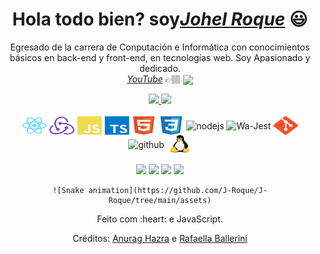 <div>
    <h1 align="center">Hola todo bien? soy<a href="https://www.linkedin.com/in/johelroque/"><i>Johel
                Roque</i></a>
        😃️</h1>
    <p align="center">Egresado de la carrera de Conputación e Informática con conocimientos <br> </a> básicos en
        back-end y front-end, en tecnologías web. Soy Apasionado y dedicado. <br> <a
            href="https://www.youtube.com/channel/UCYdpt-6FFX_n-RL81jkxTCg?sub_confirmation=1"><i>YouTube</i></a><span>
            👉🏽️</span>
        <a align="rigth" href="https://www.youtube.com/channel/UCYdpt-6FFX_n-RL81jkxTCg?sub_confirmation=1"
            target="_blank">
            <img width="10%" align="center" valign="middle"
                src="https://img.shields.io/youtube/channel/subscribers/UCYdpt-6FFX_n-RL81jkxTCg?label=Dcoding&style=social"
                target="_blank" />

</div>


<!-- <h1 align="center"> 
            Trybe
          </h1>
          
          <p align="center"><i>"A Trybe é uma escola do futuro para qualquer pessoa que deseja construir uma carreira de sucesso em tecnologia. Como estudante a pessoa ainda tem a opção de pagar os estudos apenas quando estiver formada e com um bom trabalho."</i></p> -->

<div align="center">
    <a href="https://github.com/J-Roque">
        <img height="150em"
            src="https://github-readme-stats.vercel.app/api?username=J-Roque&count_private=true&include_all_commits=true&show_icons=true&theme=dracula&hide_border=false&show_owner=true" />
        <img height="150em"
            src="https://github-readme-stats.vercel.app/api/top-langs/?username=J-Roque&theme=dracula&hide_border=false&&layout=compact" />
    </a>
</div>

<div align="center" valign="top"><br>
    <img align="center" alt="React" height="30" width="40"
        src="https://raw.githubusercontent.com/devicons/devicon/master/icons/react/react-original.svg">
    <img align="center" alt="Redux" height="30" width="40"
        src="https://raw.githubusercontent.com/devicons/devicon/master/icons/redux/redux-original.svg">
    <img align="center" alt="Js" height="30" width="40"
        src="https://raw.githubusercontent.com/devicons/devicon/master/icons/javascript/javascript-plain.svg">
    <img align="center" alt="Js" height="30" width="40"
        src="https://raw.githubusercontent.com/devicons/devicon/master/icons/typescript/typescript-plain.svg">
    <img align="center" alt="HTML" height="30" width="40"
        src="https://raw.githubusercontent.com/devicons/devicon/master/icons/html5/html5-original.svg">
    <img align="center" alt="CSS" height="30" width="40"
        src="https://raw.githubusercontent.com/devicons/devicon/master/icons/css3/css3-original.svg">
    <img align="center" alt="nodejs" height="30" width="40" src="https://cdn.worldvectorlogo.com/logos/nodejs-icon.svg">
    <img align="center" alt="Wa-Jest" height="30" width="40"
        src="https://cdn.jsdelivr.net/gh/devicons/devicon/icons/jest/jest-plain.svg">
    <img align="center" alt="git" height="30" width="40"
        src="https://raw.githubusercontent.com/devicons/devicon/master/icons/git/git-original.svg">
    <img align="center" alt="github" height="35" width="35" src="/assets/GitHub.png">
    <!--   <img align="center" alt="github" height="30" width="40" src="https://raw.githubusercontent.com/devicons/devicon/master/icons/github/github-original.svg"> -->
    <img align="center" alt="linux" height="30" width="40"
        src="https://raw.githubusercontent.com/devicons/devicon/master/icons/linux/linux-original.svg">
</div><br>

<div align="center">
    <a href="https://www.youtube.com/channel/UCYdpt-6FFX_n-RL81jkxTCg?sub_confirmation=1" target="_blank"><img
            src="https://img.shields.io/badge/YouTube-FF0000?style=for-the-badge&logo=youtube&logoColor=white"
            target="_blank"></a>
    <a href="https://www.instagram.com/johel0rmr/" target="_blank"><img
            src="https://img.shields.io/badge/-Instagram-%23E4405F?style=for-the-badge&logo=instagram&logoColor=white"
            target="_blank"></a>
    <!-- <a href="https://www.facebook.com/pr.eduardoribeiro" target="_blank"><img src="https://img.shields.io/badge/Facebook-1877F2?style=for-the-badge&logo=facebook&logoColor=white" target="_blank"></a>  -->
    <a href="https://www.linkedin.com/in/johelroque/" target="_blank"><img
            src="https://img.shields.io/badge/-LinkedIn-%230077B5?style=for-the-badge&logo=linkedin&logoColor=white"
            target="_blank"></a>
    <a href="mailto:johel0rmr@gmail.com"><img
            src="https://img.shields.io/badge/-Gmail-%23333?style=for-the-badge&logo=gmail&logoColor=white"
            target="_blank"></a>
</div>

<div align="center">

    ![Snake animation](https://github.com/J-Roque/J-Roque/tree/main/assets)

</div>

<div align="center">
    <p>Feito com :heart: e JavaScript.</p>
    <p>Créditos: <a href="https://github.com/anuraghazra/github-readme-stats">Anurag Hazra</a> e <a
            href="https://github.com/rafaballerini">Rafaella Ballerini</a></p>
</div>
